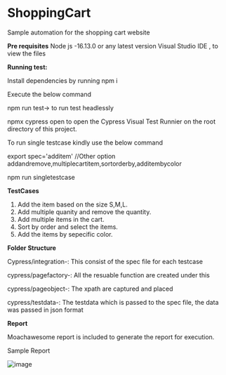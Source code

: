 # ShoppingCart
Sample automation for the shopping cart website

**Pre requisites**
Node js -16.13.0 or any latest version
Visual Studio IDE  , to view the files

**Running test:**
 
 Install dependencies by running npm i
 
 Execute the below command
 
 npm run test-> to run test headlessly 
 
 npmx cypress open to open the Cypress Visual Test Runnier on the root directory of this project.
 
 To run single testcase kindly use the below command
 
 export spec='additem' //Other option addandremove,multiplecartitem,sortorderby,additembycolor
 
 npm run singletestcase 


**TestCases**

1. Add the item based on the size S,M,L.
2. Add multiple quanity and remove the quantity.
3. Add multiple items in the cart.
4. Sort by order and select the items.
5. Add the items by sepecific color.

**Folder Structure**

Cypress/integration-: This consist of the spec file for each testcase

cypress/pagefactory-: All the resuable function are created under this

cypress/pageobject-: The xpath are captured and placed

cypress/testdata-: The testdata which is passed to the spec file, the data was passed in json format

**Report**

Moachawesome report is included to generate the report for execution.

Sample Report 

![image](https://user-images.githubusercontent.com/56670845/142773355-f4d504d3-a95f-405b-975f-fe06db20acaf.png)







 
